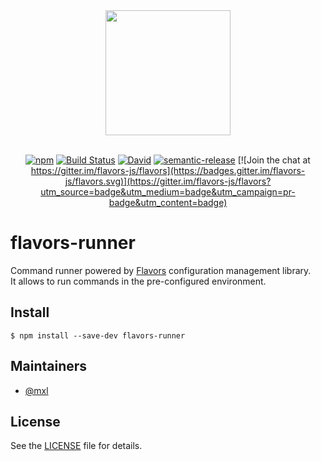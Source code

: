<div align="center">
  <a href="https://github.com/flavors-js/flavors-runner">
    <img width="200" height="200" src="https://flavors-js.github.io/flavors/logo.svg">
  </a>
  <br>
  <br>

[![npm](https://img.shields.io/npm/v/flavors-runner.svg)](https://www.npmjs.com/package/flavors-runner)
[![Build Status](https://travis-ci.org/flavors-js/flavors-runner.svg?branch=master)](https://travis-ci.org/flavors-js/flavors-runner)
[![David](https://img.shields.io/david/flavors-js/flavors-runner.svg)](https://david-dm.org/flavors-js/flavors-runner)
[![semantic-release](https://img.shields.io/badge/%20%20%F0%9F%93%A6%F0%9F%9A%80-semantic--release-e10079.svg)](https://github.com/semantic-release/semantic-release)
[![Join the chat at https://gitter.im/flavors-js/flavors](https://badges.gitter.im/flavors-js/flavors.svg)](https://gitter.im/flavors-js/flavors?utm_source=badge&utm_medium=badge&utm_campaign=pr-badge&utm_content=badge)
</div>

# flavors-runner

Command runner powered by [Flavors](https://github.com/flavors-js/flavors) configuration management library.<br>
It allows to run commands in the pre-configured environment.

## Install

```text
$ npm install --save-dev flavors-runner
```

## Maintainers

- [@mxl](https://github.com/mxl)

## License

See the [LICENSE](https://github.com/flavors-js/flavors-runner/blob/master/LICENSE) file for details.
